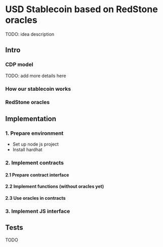 # USD Stablecoin based on RedStone oracles

TODO: idea description

## Intro

### CDP model
TODO: add more details here

### How our stablecoin works

### RedStone oracles

## Implementation

### 1. Prepare environment
- Set up node js project
- Install hardhat

### 2. Implement contracts

#### 2.1 Prepare contract interface

#### 2.2 Implement functions (without oracles yet)

#### 2.3 Use oracles in contracts

### 3. Implement JS interface

## Tests
TODO
